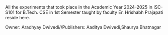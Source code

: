 
All the experiments that took place in the Academic Year 2024-2025 in ISC-S101 for B.Tech. CSE in 1st Semester taught by faculty Er. Hrishabh Prajapati reside here.


Owner: Aradhyay Dwivedi//Publishers: Aaditya Dwivedi,Shaurya Bhatnagar
